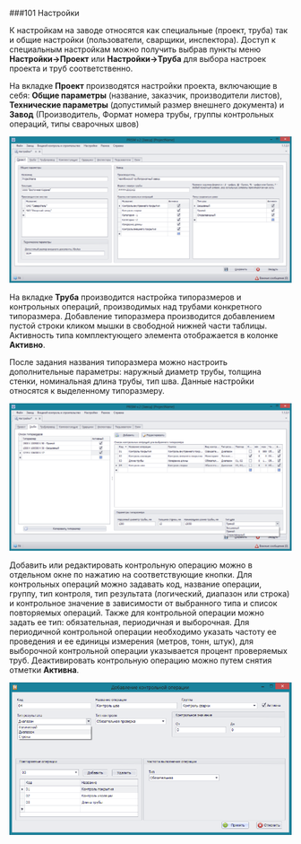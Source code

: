﻿
###101 Настройки 

К настройкам на заводе относятся как специальные (проект, труба) так и общие настройки (пользователи, сварщики, инспектора). Доступ к специальным настройкам можно получить выбрав пункты меню **Настройки->Проект** или **Настройки->Труба** для выбора настроек проекта и труб соответственно.

На вкладке **Проект** производятся настройки проекта, включающие в себя: **Общие параметры** (название, заказчик, производители листов), **Технические параметры** (допустимый размер внешнего документа) и **Завод** (Производитель, Формат номера трубы, группы контрольных операций, типы сварочных швов)

![_setup_mill_project.png](_setup_mill_project.png "")

На вкладке **Труба** производится настройка типоразмеров и контрольных операций, производимых над трубами конкретного типоразмера. Добавление типоразмера производится добавлением пустой строки кликом мышки в свободной нижней части таблицы. Активность типа комплектующего элемента отображается в колонке **Активно**. 

После задания названия типоразмера можно настроить дополнительные параметры: наружный диаметр трубы, толщина стенки, номинальная длина трубы, тип шва. Данные настройки относятся к выделенному типоразмеру. 

![_setup_mill_sizetype_add.png](_setup_mill_sizetype_add.png "")

Добавить или редактировать контрольную операцию можно в отдельном окне по нажатию на соответствующие кнопки. Для контрольных операций можно задавать код, название операции, группу, тип контроля, тип результата (логический, диапазон или строка) и контрольное значение в зависимости от выбранного типа и список повторяемых операций.
Также для контрольной операции можно задать ее тип: обязательная, периодичная и выборочная. Для периодичной контрольной операции необходимо указать частоту ее проведения и ее единицы измерения (метров, тонн, штук), для выборочной контрольной операции указывается процент проверяемых труб. Деактивировать контрольную операцию можно путем снятия отметки **Активна**. 


![_setup_mill_sizetype_inspection_add.png](_setup_mill_sizetype_inspection_add.png "")


